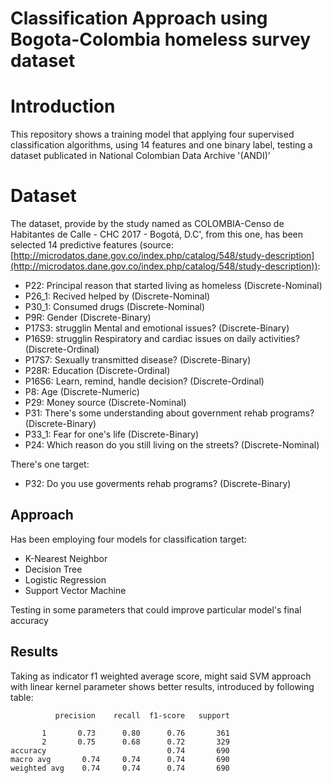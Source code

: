 # Classification Approach using Bogota-Colombia homeless survey dataset

# Introduction

This repository shows a training model that applying four supervised classification algorithms, using 14 features and one binary label, testing a dataset publicated in National Colombian Data Archive '(ANDI)'

# Dataset

The dataset, provide by the study named as COLOMBIA-Censo de Habitantes de Calle - CHC 2017 - Bogotá, D.C', from this one, has been selected  14 predictive features (source: [http://microdatos.dane.gov.co/index.php/catalog/548/study-description](http://microdatos.dane.gov.co/index.php/catalog/548/study-description)):

 

 - P22: Principal reason that started living as homeless (Discrete-Nominal)
 - P26_1: Recived helped by (Discrete-Nominal)
 - P30_1: Consumed drugs (Discrete-Nominal)
 - P9R: Gender (Discrete-Binary)
 - P17S3: strugglin Mental and emotional issues? (Discrete-Binary)
 - P16S9: strugglin Respiratory and cardiac issues on daily activities? (Discrete-Ordinal)
 - P17S7: Sexually transmitted disease? (Discrete-Binary)
 - P28R: Education (Discrete-Ordinal)
 - P16S6: Learn, remind, handle decision? (Discrete-Ordinal)
 - P8: Age (Discrete-Numeric)
 - P29: Money source (Discrete-Nominal)
 - P31: There's some understanding about government rehab programs? (Discrete-Binary)
 - P33_1: Fear for one's life  (Discrete-Binary)
 - P24: Which reason do you still living on the streets? (Discrete-Nominal)

There's one target:

 - P32: Do you use goverments rehab programs? (Discrete-Binary)


## Approach
Has been employing four models for classification target:

 - K-Nearest Neighbor
 - Decision Tree
 - Logistic Regression
 - Support Vector Machine
 
Testing in some parameters that could improve particular model's final accuracy

## Results

Taking as indicator f1 weighted average score, might said SVM approach with linear kernel parameter shows better results, introduced by following table:
      

              precision    recall  f1-score   support

           1       0.73      0.80      0.76       361
           2       0.75      0.68      0.72       329
    accuracy                           0.74       690
    macro avg       0.74     0.74      0.74       690
    weighted avg    0.74     0.74      0.74       690


